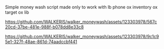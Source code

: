 Simple money wash script made only to work with lb phone ox inventory ox target ox lib

https://github.com/WALKERIS/walker_moneywash/assets/123303978/567c20cd-37be-481e-988f-b078dd8e33c8



https://github.com/WALKERIS/walker_moneywash/assets/123303978/9c1c95e1-327f-48ae-861d-74aadccbf441


